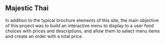 ## Majestic Thai

In addition to the typical brochure elements of this site, the main objective of this project was to build an interactive menu to display to a user food choices with prices and descriptions, and allow them to select menu items and create an order with a total price.
